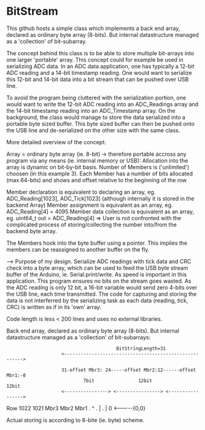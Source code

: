 # BitStream
 This github hosts a simple class which implements a back end array, declared as ordinary byte array (8-bits). But internal datastructure managed as a 'collection' of bit-subarray.
 
 The concept behind this class is to be able to store multiple bit-arrays into one larger 'portable' array.
 This concept could for example be used in serializing ADC data. In an ADC data application, one has typically a 12-bit ADC reading and a 14-bit timestamp reading.
 One would want to serialize this 12-bit and 14-bit data into a bit stream that can be pushed over USB line.
 
 To avoid the program being cluttered with the serialization portion, one would want to write the 12-bit ADC reading into an ADC_Readings array and the 14-bit timestamp reading into an ADC_Timestamp array. On the background, the class would manage to store the data serialized into a portable byte sized buffer. This byte sized buffer can then be pushed onto the USB line and de-serialized on the other size with the same class.
 
 More detailed overview of the concept:
 
Array = ordinary byte array (ie. 8-bit) -> therefore portable accross any program via any means (ie. internal memory or USB):
Allocation into the array is dynamic on bit-by-bit basis.
Number of Members is ('unlimited') choosen (in this example 3).
Each Member has a number of bits allocated (max 64-bits) and shows and offset relative to the beginning of the row

Member declaration is equivalent to declaring an array, eg. ADC_Reading[1023], ADC_Tick[1023] (although internally it is stored in the backend Array)
Member assignment is equivalent as an array, eg. ADC_Reading[4] = 4095
Member data collection is equivalent as an array, eg. uint64_t out = ADC_Reading[4]
=> User is not confronted with the complicated process of storing/collecting  the number into/from the backend byte array.

The Members hook into the byte buffer using a pointer. This implies the members can be reassigned to another buffer on the fly.

--> Purpose of my design. Serialize ADC readings with tick data and CRC check into a byte array, 
which can be used to feed the USB byte stream buffer of the Arduino, ie. Serial.print/write. As speed is important in this application. 
This program ensures no bits on the stream goes wasted. As the ADC reading is only 12 bit, a 16-bit variable would send zero 4-bits over the USB line, each time transmitted.
The code for capturing and storing the data is not interferred by the serializing task as each data (reading, tick, CRC) is written as if in its 'own' array.



Code length is less < 200 lines and uses no external libraries.


Back end array, declared as ordinary byte array (8-bits).
But internal datastructure managed as a 'collection' of bit-subarrays:


											BitStringLength=31
						<------------------------------------------------------->

						31-offset Mbr3: 24-----offset Mbr2:12------offset Mbr1:-0
								7bit				12bit				12bit
						<----------------> <----------------> <----------------->
Row 1022
	1021						Mbr3				Mbr2			Mbr1
	.																			^
	.																			|
	.																			|
	0																	<-----{0,0}


Actual storing is according to 8-bite (ie. byte) scheme.

 
